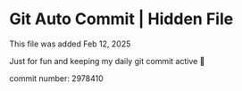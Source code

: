 # Git Auto Commit | Hidden File

This file was added Feb 12, 2025

Just for fun and keeping my daily git commit active 🤪

commit number: 2978410
